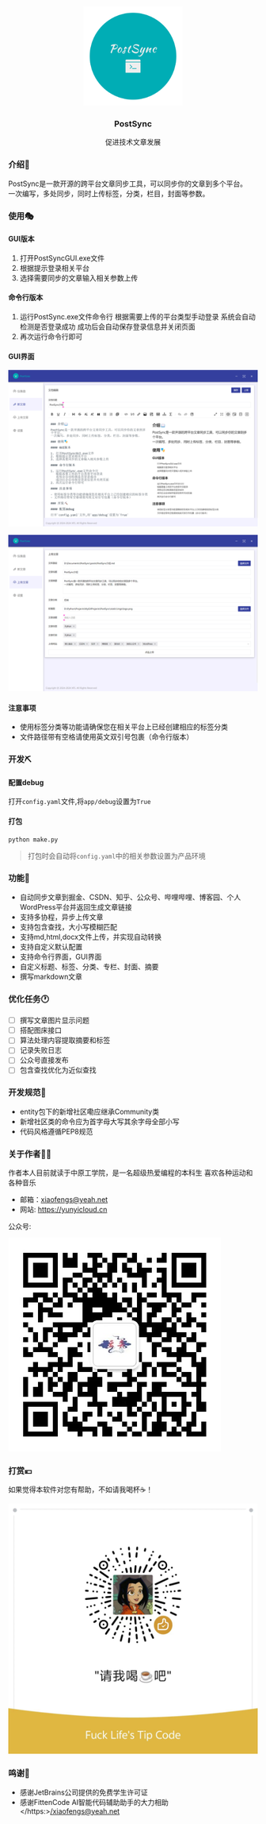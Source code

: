 <div align="center">
<img height="200" src="static/imgs/logo.png" width="200"/>
<h3 align="center">
    PostSync
    </h3>
<p align="center">
        促进技术文章发展
    </p>
</div>

### 介绍📖

PostSync是一款开源的跨平台文章同步工具，可以同步你的文章到多个平台。      
一次编写，多处同步，同时上传标签，分类，栏目，封面等参数。  

### 使用🎭

#### GUI版本

1. 打开PostSyncGUI.exe文件
2. 根据提示登录相关平台
3. 选择需要同步的文章输入相关参数上传

#### 命令行版本

1. 运行PostSync.exe文件命令行
   根据需要上传的平台类型手动登录
   系统会自动检测是否登录成功
   成功后会自动保存登录信息并关闭页面
2. 再次运行命令行即可

#### GUI界面

![新文章](static/imgs/screenshot-write.png?=200x150)

![上传文章](static/imgs/screenshot-upload.png?=200x150)

#### 注意事项

- 使用标签分类等功能请确保您在相关平台上已经创建相应的标签分类
- 文件路径带有空格请使用英文双引号包裹（命令行版本）

### 开发⛏️

#### 配置debug

打开`config.yaml`文件,将`app/debug`设置为`True`

#### 打包

``` bash
python make.py
```
> 打包时会自动将`config.yaml`中的相关参数设置为产品环境

### 功能📲

- 自动同步文章到掘金、CSDN、知乎、公众号、哔哩哔哩、博客园、个人WordPress平台并返回生成文章链接
- 支持多协程，异步上传文章
- 支持包含查找，大小写模糊匹配
- 支持md,html,docx文件上传，并实现自动转换
- 支持自定义默认配置
- 支持命令行界面，GUI界面
- 自定义标题、标签、分类、专栏、封面、摘要
- 撰写markdown文章

### 优化任务🕐

- [ ] 撰写文章图片显示问题
- [ ] 搭配图床接口
- [ ] 算法处理内容提取摘要和标签
- [ ] 记录失败日志
- [ ] 公众号直接发布
- [ ] 包含查找优化为近似查找

### 开发规范📃

- entity包下的新增社区嘞应继承Community类
- 新增社区类的命令应为首字母大写其余字母全部小写
- 代码风格遵循PEP8规范

### 关于作者👨‍💻

作者本人目前就读于中原工学院，是一名超级热爱编程的本科生
喜欢各种运动和各种音乐
- 邮箱：<xiaofengs@yeah.net>
- 网站: <https://yunyicloud.cn>

公众号: 

![云奕科软公众号二维码](static/imgs/official-account.jpg?=100x100)

### 打赏💴

如果觉得本软件对您有帮助，不如请我喝杯☕！

![微信支付](static/imgs/reward-wechat.jpg?=100x100)

### 鸣谢🍻
- 感谢JetBrains公司提供的免费学生许可证
- 感谢FittenCode AI智能代码辅助助手的大力相助</https:></xiaofengs@yeah.net>